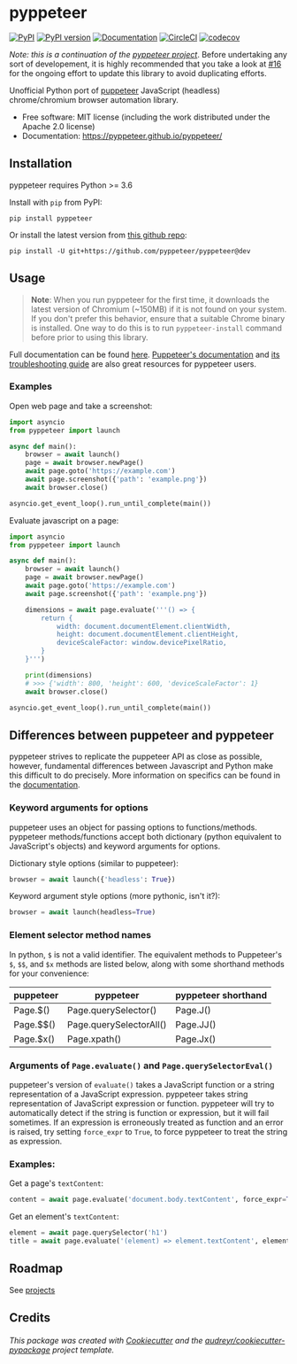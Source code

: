 pyppeteer
==========

[![PyPI](https://img.shields.io/pypi/v/pyppeteer.svg)](https://pypi.python.org/pypi/pyppeteer)
[![PyPI version](https://img.shields.io/pypi/pyversions/pyppeteer.svg)](https://pypi.python.org/pypi/pyppeteer)
[![Documentation](https://img.shields.io/badge/docs-latest-brightgreen.svg)](https://pyppeteer.github.io/pyppeteer/)
[![CircleCI](https://circleci.com/gh/pyppeteer/pyppeteer.svg?style=shield)](https://circleci.com/gh/pyppeteer/pyppeteer)
[![codecov](https://codecov.io/gh/pyppeteer/pyppeteer/branch/dev/graph/badge.svg)](https://codecov.io/gh/pyppeteer/pyppeteer)

_Note: this is a continuation of the [pyppeteer project](https://github.com/miyakogi/pyppeteer)_. Before undertaking any sort of developement, it is highly recommended that you take a look at [#16](https://github.com/pyppeteer/pyppeteer/pull/16) for the ongoing effort to update this library to avoid duplicating efforts.

Unofficial Python port of [puppeteer](https://github.com/GoogleChrome/puppeteer) JavaScript (headless) chrome/chromium browser automation library.

* Free software: MIT license (including the work distributed under the Apache 2.0 license)
* Documentation: https://pyppeteer.github.io/pyppeteer/

## Installation

pyppeteer requires Python >= 3.6

Install with `pip` from PyPI:

```
pip install pyppeteer
```

Or install the latest version from [this github repo](https://github.com/pyppeteer/pyppeteer/):

```
pip install -U git+https://github.com/pyppeteer/pyppeteer@dev
```

## Usage

> **Note**: When you run pyppeteer for the first time, it downloads the latest version of Chromium (~150MB) if it is not found on your system. If you don't prefer this behavior, ensure that a suitable Chrome binary is installed. One way to do this is to run `pyppeteer-install` command before prior to using this library.

Full documentation can be found [here](https://pyppeteer.github.io/pyppeteer/reference.html). [Puppeteer's documentation](https://github.com/GoogleChrome/puppeteer/blob/master/docs/api.md#) and [its troubleshooting guide](https://github.com/GoogleChrome/puppeteer/blob/master/docs/troubleshooting.md) are also great resources for pyppeteer users.

### Examples

Open web page and take a screenshot:
```py
import asyncio
from pyppeteer import launch

async def main():
    browser = await launch()
    page = await browser.newPage()
    await page.goto('https://example.com')
    await page.screenshot({'path': 'example.png'})
    await browser.close()

asyncio.get_event_loop().run_until_complete(main())
```

Evaluate javascript on a page:
```py
import asyncio
from pyppeteer import launch

async def main():
    browser = await launch()
    page = await browser.newPage()
    await page.goto('https://example.com')
    await page.screenshot({'path': 'example.png'})

    dimensions = await page.evaluate('''() => {
        return {
            width: document.documentElement.clientWidth,
            height: document.documentElement.clientHeight,
            deviceScaleFactor: window.devicePixelRatio,
        }
    }''')

    print(dimensions)
    # >>> {'width': 800, 'height': 600, 'deviceScaleFactor': 1}
    await browser.close()

asyncio.get_event_loop().run_until_complete(main())
```

## Differences between puppeteer and pyppeteer

pyppeteer strives to replicate the puppeteer API as close as possible, however, fundamental differences between Javascript and Python make this difficult to do precisely. More information on specifics can be found in the [documentation](https://pyppeteer.github.io/pyppeteer/reference.html).

### Keyword arguments for options

puppeteer uses an object for passing options to functions/methods. pyppeteer methods/functions accept both dictionary (python equivalent to JavaScript's objects) and keyword arguments for options.

Dictionary style options (similar to puppeteer):

```python
browser = await launch({'headless': True})
```

Keyword argument style options (more pythonic, isn't it?):

```python
browser = await launch(headless=True)
```

### Element selector method names

In python, `$` is not a valid identifier. The equivalent methods to Puppeteer's `$`, `$$`, and `$x` methods are listed below, along with some shorthand methods for your convenience:

| puppeteer | pyppeteer              | pyppeteer shorthand |
|-----------|-------------------------|----------------------|
| Page.$()  | Page.querySelector()    | Page.J()             |
| Page.$$() | Page.querySelectorAll() | Page.JJ()            |
| Page.$x() | Page.xpath()            | Page.Jx()            |

### Arguments of `Page.evaluate()` and `Page.querySelectorEval()`

puppeteer's version of `evaluate()` takes a JavaScript function or a string representation of a JavaScript expression. pyppeteer takes string representation of JavaScript expression or function. pyppeteer will try to automatically detect if the string is function or expression, but it will fail sometimes. If an expression is erroneously treated as function and an error is raised, try setting `force_expr` to `True`, to force pyppeteer to treat the string as expression.

### Examples:

Get a page's `textContent`:

```python
content = await page.evaluate('document.body.textContent', force_expr=True)
```

Get an element's `textContent`:

```python
element = await page.querySelector('h1')
title = await page.evaluate('(element) => element.textContent', element)
```

## Roadmap

See [projects](https://github.com/pyppeteer/pyppeteer/projects)

## Credits

###### This package was created with [Cookiecutter](https://github.com/audreyr/cookiecutter) and the [audreyr/cookiecutter-pypackage](https://github.com/audreyr/cookiecutter-pypackage) project template.
